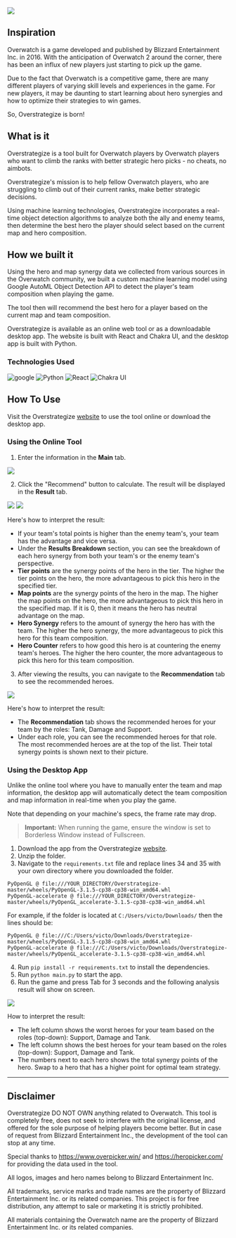 <img src="./src/img/logo-variant.png"/>

## Inspiration
Overwatch is a game developed and published by Blizzard Entertainment Inc. in 2016. With the anticipation of Overwatch 2 around the corner, there has been an influx of new players just starting to pick up the game.

Due to the fact that Overwatch is a competitive game, there are many different players of varying skill levels and experiences in the game. For new players, it may be daunting to start learning about hero synergies and how to optimize their strategies to win games.

So, Overstrategize is born!

## What is it
Overstrategize is a tool built for Overwatch players by Overwatch players who want to climb the ranks with better strategic hero picks - no cheats, no aimbots. 

Overstrategize's mission is to help fellow Overwatch players, who are struggling to climb out of their current ranks, make better strategic decisions.

Using machine learning technologies, Overstrategize incorporates a real-time object detection algorithms to analyze both the ally and enemy teams, then determine the best hero the player should select based on the current map and hero composition.

## How we built it

Using the hero and map synergy data we collected from various sources in the Overwatch community, we built a custom machine learning model using Google AutoML Object Detection API to detect the player's team composition when playing the game.

The tool then will recommend the best hero for a player based on the current map and team composition.

Overstrategize is available as an online web tool or as a downloadable desktop app. The website is built with React and Chakra UI, and the desktop app is built with Python.

### Technologies Used
![google](https://img.shields.io/badge/-Google%20AutoML%20Object%20Detection-303030?style=for-the-badge&logo=google%20cloud&logoColor=4285F4)
![Python](https://img.shields.io/badge/-Python-303030?style=for-the-badge&logo=python&logoColor=ffde24)
![React](https://img.shields.io/badge/-React-303030?style=for-the-badge&logo=react&logoColor=61daf8)
![Chakra UI](https://img.shields.io/badge/-Chakra%20UI-303030?style=for-the-badge&logo=chakra%20ui&logoColor=319795)

## How To Use
Visit the Overstrategize [website](https://overstrategize.herokuapp.com/) to use the tool online or download the desktop app.

### Using the Online Tool
1. Enter the information in the **Main** tab.

<img src="./src/img/web_main.png"/>

2. Click the "Recommend" button to calculate. The result will be displayed in the **Result** tab.

<img src="./src/img/web_result.png"/>

<img src="./src/img/web_result2.png"/>

Here's how to interpret the result:
- If your team's total points is higher than the enemy team's, your team has the advantage and vice versa.
- Under the **Results Breakdown** section, you can see the breakdown of each hero synergy from both your team's or the enemy team's perspective.
- **Tier points** are the synergy points of the hero in the tier. The higher the tier points on the hero, the more advantageous to pick this hero in the specified tier.
- **Map points** are the synergy points of the hero in the map. The higher the map points on the hero, the more advantageous to pick this hero in the specified map. If it is 0, then it means the hero has neutral advantage on the map.
- **Hero Synergy** refers to the amount of synergy the hero has with the team. The higher the hero synergy, the more advantageous to pick this hero for this team composition.
- **Hero Counter** refers to how good this hero is at countering the enemy team's heroes. The higher the hero counter, the more advantageous to pick this hero for this team composition.


3. After viewing the results, you can navigate to the **Recommendation** tab to see the recommended heroes.

<img src="./src/img/web_recommend.png"/>

Here's how to interpret the result:
- The **Recommendation** tab shows the recommended heroes for your team by the roles: Tank, Damage and Support.
- Under each role, you can see the recommended heroes for that role. The most recommended heroes are at the top of the list. Their total synergy points is shown next to their picture.


### Using the Desktop App
Unlike the online tool where you have to manually enter the team and map information, the desktop app will automatically detect the team composition and map information in real-time when you play the game.

Note that depending on your machine's specs, the frame rate may drop.

> **Important:** When running the game, ensure the window is set to Borderless Window instead of Fullscreen.

1. Download the app from the Overstrategize [website](https://overstrategize.herokuapp.com/).
2. Unzip the folder.
3. Navigate to the `requirements.txt` file and replace lines 34 and 35 with your own directory where you downloaded the folder.
```
PyOpenGL @ file:///YOUR_DIRECTORY/Overstrategize-master/wheels/PyOpenGL-3.1.5-cp38-cp38-win_amd64.whl
PyOpenGL-accelerate @ file:///YOUR_DIRECTORY/Overstrategize-master/wheels/PyOpenGL_accelerate-3.1.5-cp38-cp38-win_amd64.whl
```

For example, if the folder is located at `C:/Users/victo/Downloads/` then the lines should be:
```
PyOpenGL @ file:///C:/Users/victo/Downloads/Overstrategize-master/wheels/PyOpenGL-3.1.5-cp38-cp38-win_amd64.whl
PyOpenGL-accelerate @ file:///C:/Users/victo/Downloads/Overstrategize-master/wheels/PyOpenGL_accelerate-3.1.5-cp38-cp38-win_amd64.whl
```
4. Run `pip install -r requirements.txt` to install the dependencies.
5. Run `python main.py` to start the app.
6. Run the game and press Tab for 3 seconds and the following analysis result will show on screen.

<img src="./src/img/sample.png"/>

How to interpret the result:
- The left column shows the worst heroes for your team based on the roles (top-down): Support, Damage and Tank.
- The left column shows the best heroes for your team based on the roles (top-down): Support, Damage and Tank.
- The numbers next to each hero shows the total synergy points of the hero. Swap to a hero that has a higher point for optimal team strategy.

------------

## Disclaimer
Overstrategize DO NOT OWN anything related to Overwatch. This tool is completely free, does not seek to interfere with the original license, and offered for the sole purpose of helping players become better. But in case of request from Blizzard Entertainment Inc., the development of the tool can stop at any time.

Special thanks to https://www.overpicker.win/ and https://heropicker.com/ for providing the data used in the tool.

All logos, images and hero names belong to Blizzard Entertainment Inc.

All trademarks, service marks and trade names are the property of Blizzard Entertainment Inc. or its related companies. This project is for free distribution, any attempt to sale or marketing it is strictly prohibited.

All materials containing the Overwatch name are the property of Blizzard Entertainment Inc. or its related companies.